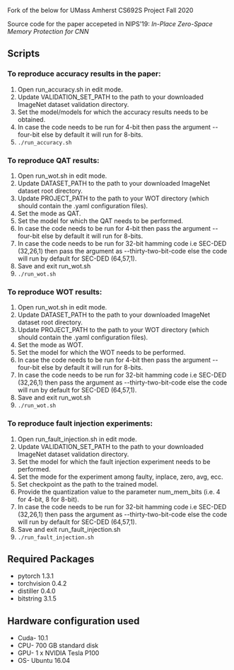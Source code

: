 Fork of the below for UMass Amherst CS692S Project Fall 2020

Source code for the paper accepeted in NIPS'19: 
*In-Place Zero-Space Memory Protection for CNN*

## Scripts
### To reproduce accuracy results in the paper:

1. Open run_accuracy.sh in edit mode. <br/>
2. Update VALIDATION_SET_PATH to the path to your downloaded ImageNet dataset validation directory. <br/>
3. Set the model/models for which the accuracy results needs to be obtained. <br/>
4. In case the code needs to be run for 4-bit then pass the argument --four-bit else by default it will run for 8-bits. <br/>
5. `./run_accuracy.sh `

### To reproduce QAT results:  

1. Open run_wot.sh in edit mode. <br/>
2. Update DATASET_PATH to the path to your downloaded ImageNet dataset root directory. <br/>
3. Update PROJECT_PATH to the path to your WOT directory (which should contain the .yaml configuration files). <br/>
4. Set the mode as QAT. <br/>
5. Set the model for which the QAT needs to be performed. <br/>
6. In case the code needs to be run for 4-bit then pass the argument --four-bit else by default it will run for 8-bits. <br/>
7. In case the code needs to be run for 32-bit hamming code i.e SEC-DED (32,26,1) then pass the argument as --thirty-two-bit-code else the code will run by default for SEC-DED (64,57,1). <br/>
8. Save and exit run_wot.sh <br/>
9. `./run_wot.sh `

### To reproduce WOT results:

1. Open run_wot.sh in edit mode. <br/>
2. Update DATASET_PATH to the path to your downloaded ImageNet dataset root directory. <br/>
3. Update PROJECT_PATH to the path to your WOT directory (which should contain the .yaml configuration files). <br/>
4. Set the mode as WOT. <br/>
5. Set the model for which the WOT needs to be performed. <br/>
6. In case the code needs to be run for 4-bit then pass the argument --four-bit else by default it will run for 8-bits. <br/> 
7. In case the code needs to be run for 32-bit hamming code i.e SEC-DED (32,26,1) then pass the argument as --thirty-two-bit-code else the code will run by default for SEC-DED (64,57,1). <br/>
8. Save and exit run_wot.sh <br/>
9. `./run_wot.sh `


### To reproduce fault injection experiments:

1. Open run_fault_injection.sh in edit mode. <br/>
2. Update VALIDATION_SET_PATH to the path to your downloaded ImageNet dataset validation directory. <br/>
2. Set the model for which the fault injection experiment needs to be performed. <br/>
3. Set the mode for the experiment among faulty, inplace, zero, avg, ecc. <br/> 
4. Set checkpoint as the path to the trained model. <br/>
5. Provide the quantization value to the parameter num_mem_bits (i.e. 4 for 4-bit, 8 for 8-bit). <br/>
6. In case the code needs to be run for 32-bit hamming code i.e SEC-DED (32,26,1) then pass the argument as --thirty-two-bit-code else the code will run by default for SEC-DED (64,57,1). <br/>
7. Save and exit run_fault_injection.sh <br/>
8. `./run_fault_injection.sh `


## Required Packages
* pytorch 1.3.1
* torchvision 0.4.2
* distiller 0.4.0
* bitstring 3.1.5

## Hardware configuration used
* Cuda- 10.1
* CPU- 700 GB standard disk
* GPU- 1 x NVIDIA Tesla P100
* OS- Ubuntu 16.04
